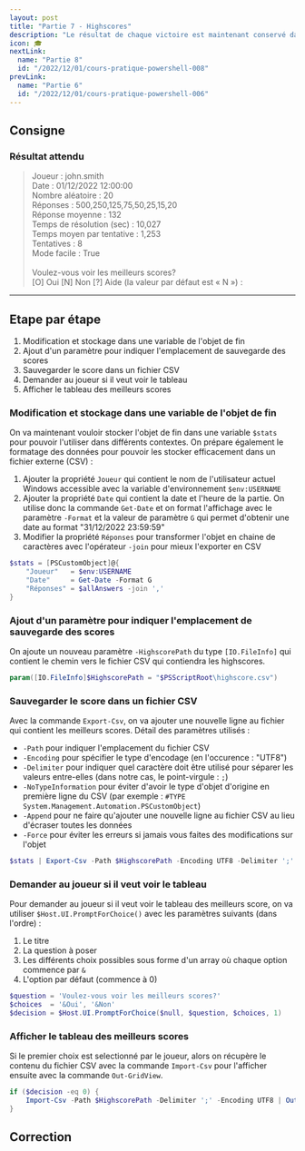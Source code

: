 ```yaml
---
layout: post
title: "Partie 7 - Highscores"
description: "Le résultat de chaque victoire est maintenant conservé dans un fichier externe pour stocker toutes les tentatives du joueur"
icon: 🎓
nextLink:
  name: "Partie 8"
  id: "/2022/12/01/cours-pratique-powershell-008"
prevLink:
  name: "Partie 6"
  id: "/2022/12/01/cours-pratique-powershell-006"
---
```


## Consigne

### Résultat attendu

> Joueur                    : john.smith\
> Date                      : 01/12/2022 12:00:00\
> Nombre aléatoire          : 20\
> Réponses                  : 500,250,125,75,50,25,15,20\
> Réponse moyenne           : 132\
> Temps de résolution (sec) : 10,027\
> Temps moyen par tentative : 1,253\
> Tentatives                : 8\
> Mode facile               : True\
> \
> Voulez-vous voir les meilleurs scores?\
> [O] Oui  [N] Non  [?] Aide (la valeur par défaut est « N ») :

---

## Etape par étape

1. Modification et stockage dans une variable de l'objet de fin
2. Ajout d'un paramètre pour indiquer l'emplacement de sauvegarde des scores
3. Sauvegarder le score dans un fichier CSV
4. Demander au joueur si il veut voir le tableau
5. Afficher le tableau des meilleurs scores

### Modification et stockage dans une variable de l'objet de fin

On va maintenant vouloir stocker l'objet de fin dans une variable `$stats` pour pouvoir l'utiliser dans différents contextes. On prépare également le formatage des données pour pouvoir les stocker efficacement dans un fichier externe (CSV) :

1. Ajouter la propriété `Joueur` qui contient le nom de l'utilisateur actuel Windows accessible avec la variable d'environnement `$env:USERNAME`
2. Ajouter la propriété `Date` qui contient la date et l'heure de la partie. On utilise donc la commande `Get-Date` et on format l'affichage avec le paramètre `-Format` et la valeur de paramètre `G` qui permet d'obtenir une date au format "31/12/2022 23:59:59"
3. Modifier la propriété `Réponses` pour transformer l'objet en chaine de caractères avec l'opérateur `-join` pour mieux l'exporter en CSV

```powershell
$stats = [PSCustomObject]@{
    "Joueur"   = $env:USERNAME
    "Date"     = Get-Date -Format G
    "Réponses" = $allAnswers -join ','
}
```

### Ajout d'un paramètre pour indiquer l'emplacement de sauvegarde des scores

On ajoute un nouveau paramètre `-HighscorePath` du type `[IO.FileInfo]` qui contient le chemin vers le fichier CSV qui contiendra les highscores.

```powershell
param([IO.FileInfo]$HighscorePath = "$PSScriptRoot\highscore.csv")
```

### Sauvegarder le score dans un fichier CSV

Avec la commande `Export-Csv`, on va ajouter une nouvelle ligne au fichier qui contient les meilleurs scores. Détail des paramètres utilisés :

- `-Path` pour indiquer l'emplacement du fichier CSV
- `-Encoding` pour spécifier le type d'encodage (en l'occurence : "UTF8")
- `-Delimiter` pour indiquer quel caractère doit être utilisé pour séparer les valeurs entre-elles (dans notre cas, le point-virgule : `;`)
- `-NoTypeInformation` pour éviter d'avoir le type d'objet d'origine en première ligne du CSV (par exemple : `#TYPE System.Management.Automation.PSCustomObject`)
- `-Append` pour ne faire qu'ajouter une nouvelle ligne au fichier CSV au lieu d'écraser toutes les données
- `-Force` pour éviter les erreurs si jamais vous faites des modifications sur l'objet

```powershell
$stats | Export-Csv -Path $HighscorePath -Encoding UTF8 -Delimiter ';' -NoTypeInformation -Append -Force
```

### Demander au joueur si il veut voir le tableau

Pour demander au joueur si il veut voir le tableau des meilleurs score, on va utiliser `$Host.UI.PromptForChoice()` avec les paramètres suivants (dans l'ordre) :  

1. Le titre
2. La question à poser 
3. Les différents choix possibles sous forme d'un array où chaque option commence par `&`
4. L'option par défaut (commence à 0)

```powershell
$question = 'Voulez-vous voir les meilleurs scores?'
$choices  = '&Oui', '&Non'
$decision = $Host.UI.PromptForChoice($null, $question, $choices, 1)
```

### Afficher le tableau des meilleurs scores

Si le premier choix est selectionné par le joueur, alors on récupère le contenu du fichier CSV avec la commande `Import-Csv` pour l'afficher ensuite avec la commande `Out-GridView`.

```powershell
if ($decision -eq 0) {
    Import-Csv -Path $HighscorePath -Delimiter ';' -Encoding UTF8 | Out-GridView -Title "Meilleurs scores"
}
```

## Correction

```powershell


```
